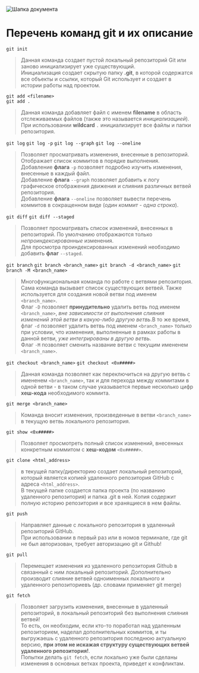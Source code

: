 ![Шапка документа](img/Heading.png)

# Перечень команд git и их описание

`git init`
>Данная команда создает пустой локальный репозиторий Git или заново инициализирует уже существующий.  
Инициализация создает скрытую папку **.git**, в которой содержатся все объекты и ссылки, который Git использует и создает в истории работы над проектом.

`git add <filename>`  
`git add . `
>Данная команда добавляет файл с именем **filename** в область отслеживаемых файлов (также это называется *инициализацией*).  
При использовании **wildcard** ` . ` инициализирует все файлы и папки репозитория.

`git log`
`git log -p`
`git log --graph`
`git log --oneline`
>Позволяет просматривать изменения, внесенные в репозиторий. Отображает список коммитов в порядке выполнения.  
Добавление **флага** `-p` позволяет подробно изучить изменения, внесенные в каждый файл.  
Добавление **флага** `--graph` позволяет добавить к логу графическое отображения движения и слияния различных ветвей репозитория.  
Добавление **флага** `--oneline` позволяет вывести перечень коммитов в сокращенном виде (*один коммит - одна строка*).

`git diff`
`git diff --staged`
>Позволяет просматривать список изменений, внесенных в репозиторий. По умолчанию отображаются только *непроиндексированные* изменения.  
Для просмотра проиндексированных изменений необходимо добавить **флаг** `--staged`.

`git branch`
`git branch <branch_name>`
`git branch -d <branch_name>`
`git branch -M <branch_name>`
>Многофункциональная команда по работе с ветвями репозитория. Сама команда вызывает список существующих ветвей. Также используется для создания новой ветви под именем `<branch_name>`.  
Флаг `-D` позволяет **принудительно** удалить ветвь под именем `<branch_name>`, *вне зависимости от выполнения слияния изменений этой ветви в какую-либо другую ветвь*.В то же время, флаг `-d` позволяет удалить ветвь под именем `<branch_name>` только при условии, что изменения, выполненные в рамках работы в данной ветви, *уже интегрированы в другую ветвь*.  
Флаг `-M` позволяет сменить название ветви с текущим имененем `<branch_name>`.

`git checkout <branch_name>`
`git checkout <0x#####>`
>Данная команда позволяет как переключиться на другую ветвь с имененем `<branch_name>`, так и для перехода между коммитами в одной ветви - в таком случае указывается первые несколько цифр **хеш-кода** необходимого коммита.

`git merge <branch_name>`
>Команда вносит изменения, произведенные в ветви `<branch_name>` в текущую ветвь локального репозитория.

`git show <0x#####>`
>Позволяет просмотреть полный список изменений, внесенных конкретным коммитом с **хеш-кодом** `<0x#####>`.

`git clone <html_address>`
>в текущей папку/директорию создает локальный репозиторий, который является копией удаленного репозитория GitHub с адреса `<html_address>`.  
В текущей папке создается папка проекта (по названию удаленного репозитория) и папка .git в ней. Копия содержит полную историю репозитория и все хранящиеся в нем файлы.

`git push`
>Направляет данные с локального репозитория в удаленный репозиторий GitHub.  
При использовании в первый раз или в номов терминале, где git не был авторизован, требует авторизацию git и Github!

`git pull`
>Перемещает изменения из удаленного репозитория Github в связанный с ним локальный репозиторий. Дополнительно производит слияние ветвей одноименных локального и удаленного репозиториевъ (др. словами применяет git merge)

`git fetch`
>Позволяет загрузить изменения, внесенные в удаленный репозиторий, в локальный репозиторий без выполнения слияния ветвей!  
То есть, он необходим, если кто-то поработал над удаленным репозиторием, наделал дополнительных коммитов, и ты выгружаешь с удаленного репозитория последнюю актуальную версию, **при этом не искажая структуру существующих ветвей удаленного репозитория!**.  
Попытки делать `git fetch`, если локально уже были сделаны изменения в основных ветках проекта, приведет к конфликтам.